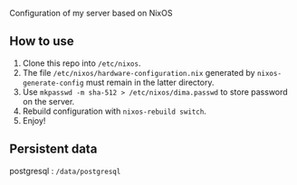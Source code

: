 Configuration of my server based on NixOS

## How to use

1. Clone this repo into `/etc/nixos`.
2. The file `/etc/nixos/hardware-configuration.nix` generated by `nixos-generate-config` must remain in the latter directory.
3. Use `mkpasswd -m sha-512 > /etc/nixos/dima.passwd` to store password on the server.
4. Rebuild configuration with `nixos-rebuild switch`.
5. Enjoy!

## Persistent data

postgresql
: `/data/postgresql`
